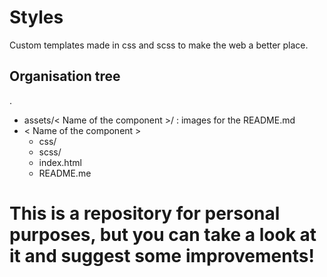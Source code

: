 # Styles
Custom templates made in css and scss to make the web a better place.

## Organisation tree
.
 * assets/< Name of the component >/ : images for the README.md
 * < Name of the component >
   * css/
   * scss/
   * index.html
   * README.me
    
# This is a repository for personal purposes, but you can take a look at it and suggest some improvements!
